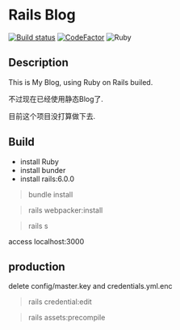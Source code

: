 # Rails Blog

[![Build status](https://ci.appveyor.com/api/projects/status/ifpoju6rbax4kh0f?svg=true)](https://ci.appveyor.com/project/sdttttt/bingdashi-rails)
[![CodeFactor](https://www.codefactor.io/repository/github/sdttttt/bingdashi-rails/badge)](https://www.codefactor.io/repository/github/sdttttt/bingdashi-rails)
![Ruby](https://github.com/sdttttt/Bingdashi-Rails/workflows/Ruby/badge.svg)

## Description

This is My Blog, using Ruby on Rails builed.

不过现在已经使用静态Blog了.

目前这个项目没打算做下去.

## Build

- install Ruby
- install bunder
- install rails:6.0.0

> bundle install

> rails webpacker:install

> rails s

access localhost:3000

## production
delete config/master.key and credentials.yml.enc

> rails credential:edit

> rails assets:precompile

